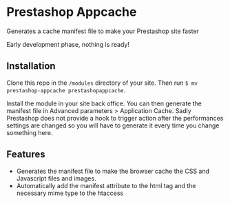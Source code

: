 # Prestashop Appcache

  Generates a cache manifest file to make your Prestashop site faster

  Early development phase, nothing is ready!

## Installation

  Clone this repo in the `/modules` directory of your site. Then run `$ mv prestashop-appcache prestashopappcache`.

  Install the module in your site back office. You can then generate the manifest file in Advanced parameters > Application Cache. Sadly Prestashop does not provide a hook to trigger action after the performances settings are changed so you will have to generate it every time you change something here.

## Features

  * Generates the manifest file to make the browser cache the CSS and Javascript files and images.
  * Automatically add the manifest attribute to the html tag and the necessary mime type to the htaccess

